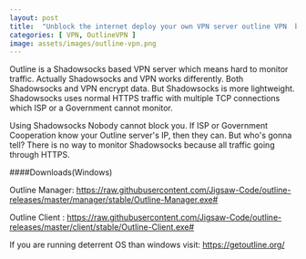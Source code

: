 ```yaml
---
layout: post
title:  "Unblock the internet deploy your own VPN server outline VPN  by Jigsaw"
categories: [ VPN, OutlineVPN ]
image: assets/images/outline-vpn.png
---
```

Outline is a Shadowsocks  based VPN server which means hard to monitor traffic. Actually Shadowsocks and VPN works differently. Both Shadowsocks  and VPN encrypt data. But Shadowsocks is more lightweight. Shadowsocks uses normal HTTPS traffic with multiple TCP connections which ISP or a Government cannot monitor.

Using Shadowsocks Nobody cannot block you. If ISP or Government Cooperation know your Outline server's IP, then they can. But who's gonna tell? There is no way to monitor Shadowsocks because all traffic going through HTTPS.


####Downloads(Windows)

Outline Manager: https://raw.githubusercontent.com/Jigsaw-Code/outline-releases/master/manager/stable/Outline-Manager.exe#

Outline Client : https://raw.githubusercontent.com/Jigsaw-Code/outline-releases/master/client/stable/Outline-Client.exe#


If you are running deterrent OS than windows visit: https://getoutline.org/
